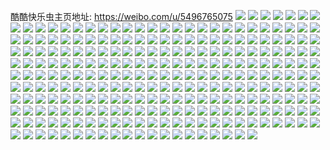 酷酷快乐虫主页地址: https://weibo.com/u/5496765075 
![](https://wx4.sinaimg.cn/mw2000/005ZZRHdly1h8itqwe6saj32df35shdy.jpg) 
![](https://wx4.sinaimg.cn/mw2000/005ZZRHdly1h8itr04mt6j32df35s1l2.jpg) 
![](https://wx4.sinaimg.cn/mw2000/005ZZRHdly1h8itr8mexnj32df35s1kz.jpg) 
![](https://wx4.sinaimg.cn/mw2000/005ZZRHdly1h8itr2s6xqj32df35s7wl.jpg) 
![](https://wx4.sinaimg.cn/mw2000/005ZZRHdly1h8itqsdzl7j32ad31q4qt.jpg) 
![](https://wx4.sinaimg.cn/mw2000/005ZZRHdly1h8itr6bkzlj32df35s4qt.jpg) 
![](https://wx4.sinaimg.cn/mw2000/005ZZRHdly1h8itrh2dbvj32df35shdz.jpg) 
![](https://wx4.sinaimg.cn/mw2000/005ZZRHdly1h8itrdj14qj335s2dfb2f.jpg) 
![](https://wx4.sinaimg.cn/mw2000/005ZZRHdly1h8itrl4ezcj32df35s4qv.jpg) 
![](https://wx4.sinaimg.cn/mw2000/005ZZRHdly1h890jikn6mj31xy2wzu0y.jpg) 
![](https://wx4.sinaimg.cn/mw2000/005ZZRHdly1h890jl9havj323u35sb2c.jpg) 
![](https://wx4.sinaimg.cn/mw2000/005ZZRHdly1h890jo7p5zj323u35su0z.jpg) 
![](https://wx4.sinaimg.cn/mw2000/005ZZRHdly1h890jpqg10j31vw2tvb2a.jpg) 
![](https://wx4.sinaimg.cn/mw2000/005ZZRHdly1h80g6x9razj323u35skjn.jpg) 
![](https://wx4.sinaimg.cn/mw2000/005ZZRHdly1h80g6zo2dij323u35sx6r.jpg) 
![](https://wx4.sinaimg.cn/mw2000/005ZZRHdly1h80g6vkj4uj323u35shdv.jpg) 
![](https://wx4.sinaimg.cn/mw2000/005ZZRHdly1h80g6tlri8j30rs1114cr.jpg) 
![](https://wx4.sinaimg.cn/mw2000/005ZZRHdly1h7z3qgmm4cj31xz2x0kjn.jpg) 
![](https://wx4.sinaimg.cn/mw2000/005ZZRHdly1h7z3qibdpoj31w52u94qr.jpg) 
![](https://wx4.sinaimg.cn/mw2000/005ZZRHdly1h7z3qesqpkj323u35sx6r.jpg) 
![](https://wx4.sinaimg.cn/mw2000/005ZZRHdly1h7z3qkg45fj323u35shdv.jpg) 
![](https://wx4.sinaimg.cn/mw2000/005ZZRHdly1h7z3qm0a69j31sl2oxe82.jpg) 
![](https://wx4.sinaimg.cn/mw2000/005ZZRHdly1h7z3qnj8voj323u35s4qq.jpg) 
![](https://wx4.sinaimg.cn/mw2000/005ZZRHdly1h7pgjg4bkaj30u01900zp.jpg) 
![](https://wx4.sinaimg.cn/mw2000/005ZZRHdly1h7pgjh7v4wj30u017gjyu.jpg) 
![](https://wx4.sinaimg.cn/mw2000/005ZZRHdly1h7pgjhlummj30u0191gt3.jpg) 
![](https://wx4.sinaimg.cn/mw2000/005ZZRHdly1h7pgjm8x6rj30u0191jy7.jpg) 
![](https://wx4.sinaimg.cn/mw2000/005ZZRHdly1h7pgjmirtoj30u0190wl7.jpg) 
![](https://wx4.sinaimg.cn/mw2000/005ZZRHdly1h7pgjms7xgj30u0191te4.jpg) 
![](https://wx4.sinaimg.cn/mw2000/005ZZRHdly1h7pgjgtx0ij30u01917d5.jpg) 
![](https://wx4.sinaimg.cn/mw2000/005ZZRHdly1h7pgjhxomuj30rs1jjgw7.jpg) 
![](https://wx4.sinaimg.cn/mw2000/005ZZRHdly1h7pgjgeg55j30u01917dc.jpg) 
![](https://wx4.sinaimg.cn/mw2000/005ZZRHdly1h7owl8v4azj31ze2z4u0x.jpg) 
![](https://wx4.sinaimg.cn/mw2000/005ZZRHdly1h7owl83n9mj323u35shdt.jpg) 
![](https://wx4.sinaimg.cn/mw2000/005ZZRHdly1h7owlbanxej323u35shdu.jpg) 
![](https://wx4.sinaimg.cn/mw2000/005ZZRHdly1h7owl6004hj323u35s4qq.jpg) 
![](https://wx4.sinaimg.cn/mw2000/005ZZRHdly1h7owl6qof9j323u35sqv5.jpg) 
![](https://wx4.sinaimg.cn/mw2000/005ZZRHdly1h7owl4wjb3j323u35se82.jpg) 
![](https://wx4.sinaimg.cn/mw2000/005ZZRHdly1h7nvj8gyqkj323u35s4qr.jpg) 
![](https://wx4.sinaimg.cn/mw2000/005ZZRHdly1h7nvjagzx4j323u35s1kz.jpg) 
![](https://wx4.sinaimg.cn/mw2000/005ZZRHdly1h7nvjcpgoqj323t35rx6q.jpg) 
![](https://wx4.sinaimg.cn/mw2000/005ZZRHdly1h7nvjdkk04j31h527q7wh.jpg) 
![](https://wx4.sinaimg.cn/mw2000/005ZZRHdly1h7kze7o7d8j322e2r7x6p.jpg) 
![](https://wx4.sinaimg.cn/mw2000/005ZZRHdly1h7kze8y3s1j32352s7npd.jpg) 
![](https://wx4.sinaimg.cn/mw2000/005ZZRHdly1h7kzeb5cr8j32c0340qv5.jpg) 
![](https://wx4.sinaimg.cn/mw2000/005ZZRHdly1h7kze8bc47j326q2wzkjl.jpg) 
![](https://wx4.sinaimg.cn/mw2000/005ZZRHdly1h7kze9j1s1j32c0340npd.jpg) 
![](https://wx4.sinaimg.cn/mw2000/005ZZRHdly1h7kzeai8mwj325s2vq1ky.jpg) 
![](https://wx4.sinaimg.cn/mw2000/005ZZRHdly1h7gm7dy0x1j32c0340x6p.jpg) 
![](https://wx4.sinaimg.cn/mw2000/005ZZRHdly1h7gm7et34dj32c03401ky.jpg) 
![](https://wx4.sinaimg.cn/mw2000/005ZZRHdly1h7gm7fnp8yj32c0340x6p.jpg) 
![](https://wx4.sinaimg.cn/mw2000/005ZZRHdly1h7gm7g5i4ij31lh24nnnk.jpg) 
![](https://wx4.sinaimg.cn/mw2000/005ZZRHdly1h7gm7d8vd0j31jm2254lf.jpg) 
![](https://wx4.sinaimg.cn/mw2000/005ZZRHdly1h7gm7glpilj31z22mqhdt.jpg) 
![](https://wx4.sinaimg.cn/mw2000/005ZZRHdly1h7akvz9yfoj30u0140gw4.jpg) 
![](https://wx4.sinaimg.cn/mw2000/005ZZRHdly1h7akvyvtdyj30u01407fi.jpg) 
![](https://wx4.sinaimg.cn/mw2000/005ZZRHdly1h78l2xah1bj32c0340npd.jpg) 
![](https://wx4.sinaimg.cn/mw2000/005ZZRHdly1h78l2xzsgsj32c0340npd.jpg) 
![](https://wx4.sinaimg.cn/mw2000/005ZZRHdly1h78l2yms9yj32c0340npd.jpg) 
![](https://wx4.sinaimg.cn/mw2000/005ZZRHdly1h78l2zwilyj32c0340x6p.jpg) 
![](https://wx4.sinaimg.cn/mw2000/005ZZRHdly1h76e3556esj32c03407wi.jpg) 
![](https://wx4.sinaimg.cn/mw2000/005ZZRHdly1h76e349ufsj32c03407wh.jpg) 
![](https://wx4.sinaimg.cn/mw2000/005ZZRHdly1h76e35sdx2j32c03404qp.jpg) 
![](https://wx4.sinaimg.cn/mw2000/005ZZRHdly1h76e36c079j32c033z4qp.jpg) 
![](https://wx4.sinaimg.cn/mw2000/005ZZRHdly1h76e37fnxoj321o2q8b29.jpg) 
![](https://wx4.sinaimg.cn/mw2000/005ZZRHdly1h76e36wnn5j32c0340e81.jpg) 
![](https://wx4.sinaimg.cn/mw2000/005ZZRHdly1h74px430n9j32c0340qv6.jpg) 
![](https://wx4.sinaimg.cn/mw2000/005ZZRHdly1h74px5x6f2j321k2q3u0y.jpg) 
![](https://wx4.sinaimg.cn/mw2000/005ZZRHdly1h74px2pzsxj32c0340hdu.jpg) 
![](https://wx4.sinaimg.cn/mw2000/005ZZRHdly1h74px6qel9j326s2x11ky.jpg) 
![](https://wx4.sinaimg.cn/mw2000/005ZZRHdly1h6ubfw5ja5j32c0340hdv.jpg) 
![](https://wx4.sinaimg.cn/mw2000/005ZZRHdly1h6ubfx6dhjj32c03407wi.jpg) 
![](https://wx4.sinaimg.cn/mw2000/005ZZRHdly1h6ubfueh3qj323u35su0y.jpg) 
![](https://wx4.sinaimg.cn/mw2000/005ZZRHdly1h6prnxr9jmj323u35shdv.jpg) 
![](https://wx4.sinaimg.cn/mw2000/005ZZRHdly1h6prnvv11xj323u35s4qs.jpg) 
![](https://wx4.sinaimg.cn/mw2000/005ZZRHdly1h6prnrn20xj323u35sb2c.jpg) 
![](https://wx4.sinaimg.cn/mw2000/005ZZRHdly1h6prngjsg3j323u35sx6s.jpg) 
![](https://wx4.sinaimg.cn/mw2000/005ZZRHdly1h6prnltc7wj335s23uhdx.jpg) 
![](https://wx4.sinaimg.cn/mw2000/005ZZRHdly1h6prnj45vzj323u35s1kx.jpg) 
![](https://wx4.sinaimg.cn/mw2000/005ZZRHdly1h6prnni8ybj323u35sn8u.jpg) 
![](https://wx4.sinaimg.cn/mw2000/005ZZRHdly1h6prntunrwj323u35s16u.jpg) 
![](https://wx4.sinaimg.cn/mw2000/005ZZRHdly1h6prnpjbgnj323u35sdv7.jpg) 
![](https://wx4.sinaimg.cn/mw2000/005ZZRHdly1h6l5o8hgqdj30u0191tde.jpg) 
![](https://wx4.sinaimg.cn/mw2000/005ZZRHdly1h6l5o8ammfj30u0191aap.jpg) 
![](https://wx4.sinaimg.cn/mw2000/005ZZRHdly1h6l5o8oyp1j30u0191ab1.jpg) 
![](https://wx4.sinaimg.cn/mw2000/005ZZRHdly1h6ejs5r2woj32c03407wi.jpg) 
![](https://wx4.sinaimg.cn/mw2000/005ZZRHdly1h6ejs4ya3dj32c03404qq.jpg) 
![](https://wx4.sinaimg.cn/mw2000/005ZZRHdly1h6ejs6mfxyj32c03404qq.jpg) 
![](https://wx4.sinaimg.cn/mw2000/005ZZRHdly1h65gur2z14j32c0340ayl.jpg) 
![](https://wx4.sinaimg.cn/mw2000/005ZZRHdly1h65gut0vjsj32562uw4qs.jpg) 
![](https://wx4.sinaimg.cn/mw2000/005ZZRHdly1h65gupwn4yj326s2ya1kz.jpg) 
![](https://wx4.sinaimg.cn/mw2000/005ZZRHdly1h65guu8l1xj327u2yg4in.jpg) 
![](https://wx4.sinaimg.cn/mw2000/005ZZRHdly1h3acum6ybgj323u35se82.jpg) 
![](https://wx4.sinaimg.cn/mw2000/005ZZRHdly1h3acun9nnrj315d1q27wh.jpg) 
![](https://wx4.sinaimg.cn/mw2000/005ZZRHdly1h3acuoaunkj322n340u0y.jpg) 
![](https://wx4.sinaimg.cn/mw2000/005ZZRHdly1h3acuq9vglj323u35s4qr.jpg) 
![](https://wx4.sinaimg.cn/mw2000/005ZZRHdly1h3acut3y2uj31zi2zbe84.jpg) 
![](https://wx4.sinaimg.cn/mw2000/005ZZRHdly1h3acuv5fp0j323u35s1kz.jpg) 
![](https://wx4.sinaimg.cn/mw2000/005ZZRHdly1h3acuwkx1kj318c1uihdt.jpg) 
![](https://wx4.sinaimg.cn/mw2000/005ZZRHdly1h3acuydhinj323u35sx6q.jpg) 
![](https://wx4.sinaimg.cn/mw2000/005ZZRHdly1h3acuzokwqj316v1schdt.jpg) 
![](https://wx4.sinaimg.cn/mw2000/005ZZRHdly1h32b8zh7erj31sc1scu0x.jpg) 
![](https://wx4.sinaimg.cn/mw2000/005ZZRHdly1h32b8y9ozkj31sc1scnpd.jpg) 
![](https://wx4.sinaimg.cn/mw2000/005ZZRHdly1h32b90ot4pj31sc1sc4qq.jpg) 
![](https://wx4.sinaimg.cn/mw2000/005ZZRHdly1gzuj2ojaksj30un1i247y.jpg) 
![](https://wx4.sinaimg.cn/mw2000/005ZZRHdly1gzuj2p8klrj30v91i7wol.jpg) 
![](https://wx4.sinaimg.cn/mw2000/005ZZRHdly1gxqahkz8ppj323u35rkjn.jpg) 
![](https://wx4.sinaimg.cn/mw2000/005ZZRHdly1gxqai35zn0j323u35s7wj.jpg) 
![](https://wx4.sinaimg.cn/mw2000/005ZZRHdly1gxqahpe3nqj323u35rb2b.jpg) 
![](https://wx4.sinaimg.cn/mw2000/005ZZRHdly1gxqahuknm9j323u35su0z.jpg) 
![](https://wx4.sinaimg.cn/mw2000/005ZZRHdly1gxqahz3t6ej323u35s7wj.jpg) 
![](https://wx4.sinaimg.cn/mw2000/005ZZRHdly1gxqaig1l93j323u35sqv7.jpg) 
![](https://wx4.sinaimg.cn/mw2000/005ZZRHdly1gxqaibmk8ij323u35sqv7.jpg) 
![](https://wx4.sinaimg.cn/mw2000/005ZZRHdly1gxqai6tckaj323u35skjn.jpg) 
![](https://wx4.sinaimg.cn/mw2000/005ZZRHdly1gxqahgap84j323u35se84.jpg) 
![](https://wx4.sinaimg.cn/mw2000/005ZZRHdly1gw7gscry6ij30rs1jkdqi.jpg) 
![](https://wx4.sinaimg.cn/mw2000/005ZZRHdly1gw7gsdqhe3j30rs1jktjp.jpg) 
![](https://wx4.sinaimg.cn/mw2000/005ZZRHdly1gw7gsetq2wj30rs223gzw.jpg) 
![](https://wx4.sinaimg.cn/mw2000/005ZZRHdly1gw7gsbdp3bj30u01917cb.jpg) 
![](https://wx4.sinaimg.cn/mw2000/005ZZRHdly1gw7gsfksifj30u019145s.jpg) 
![](https://wx4.sinaimg.cn/mw2000/005ZZRHdly1gw7gsh1oujj30u0191n5e.jpg) 
![](https://wx4.sinaimg.cn/mw2000/005ZZRHdly1gw7gshmkdyj30u0191qb2.jpg) 
![](https://wx4.sinaimg.cn/mw2000/005ZZRHdly1gw7gsiwln7j30rs11243y.jpg) 
![](https://wx4.sinaimg.cn/mw2000/005ZZRHdly1gw7gsjtjnrj30u0191thw.jpg) 
![](https://wx4.sinaimg.cn/mw2000/005ZZRHdly1gv0v6tl1uqj63402c0kjl02.jpg) 
![](https://wx4.sinaimg.cn/mw2000/005ZZRHdly1gv0v6mxrgqj62c0340u0x02.jpg) 
![](https://wx4.sinaimg.cn/mw2000/005ZZRHdly1gv0v67o695j63402c0qv502.jpg) 
![](https://wx4.sinaimg.cn/mw2000/005ZZRHdly1gv0v6yozzqj61sc1sc7wh02.jpg) 
![](https://wx4.sinaimg.cn/mw2000/005ZZRHdly1gv0v6cno7fj62c02brb2a02.jpg) 
![](https://wx4.sinaimg.cn/mw2000/005ZZRHdly1gv0v6ut2soj61sc1scaud02.jpg) 
![](https://wx4.sinaimg.cn/mw2000/005ZZRHdly1gv0v6eu3qaj61sc1sc1kx02.jpg) 
![](https://wx4.sinaimg.cn/mw2000/005ZZRHdly1gv0v6rz6ynj62c03404qq02.jpg) 
![](https://wx4.sinaimg.cn/mw2000/005ZZRHdly1gv0v6xd55uj63402c0npe02.jpg) 
![](https://wx4.sinaimg.cn/mw2000/005ZZRHdly1gt3tkqiqe2j30rs2bcww9.jpg) 
![](https://wx4.sinaimg.cn/mw2000/005ZZRHdly1gt3tktoiwxj30u0140gyy.jpg) 
![](https://wx4.sinaimg.cn/mw2000/005ZZRHdly1gt3tkug9dzj30u0140qa4.jpg) 
![](https://wx4.sinaimg.cn/mw2000/005ZZRHdly1gt3tkv0skcj30u0140qbx.jpg) 
![](https://wx4.sinaimg.cn/mw2000/005ZZRHdly1gt3tkw61c2j30u0140k2h.jpg) 
![](https://wx4.sinaimg.cn/mw2000/005ZZRHdly1gt3tkwkal7j30u0140qed.jpg) 
![](https://wx4.sinaimg.cn/mw2000/005ZZRHdly1gt3tko39y3j30u0140wpl.jpg) 
![](https://wx4.sinaimg.cn/mw2000/005ZZRHdly1gt3tky4b8gj30u0140dpx.jpg) 
![](https://wx4.sinaimg.cn/mw2000/005ZZRHdly1gt3tkxo4r6j30u01407fj.jpg) 
![](https://wx4.sinaimg.cn/mw2000/005ZZRHdly1grtqpjgiqgj32c02c0npe.jpg) 
![](https://wx4.sinaimg.cn/mw2000/005ZZRHdly1grtqpii32rj324x24xnpe.jpg) 
![](https://wx4.sinaimg.cn/mw2000/005ZZRHdly1grtqpk4688j32c02c0b29.jpg) 
![](https://wx4.sinaimg.cn/mw2000/005ZZRHdly1grq81rv4z9j316o1kw1jp.jpg) 
![](https://wx4.sinaimg.cn/mw2000/005ZZRHdly1grq81sivkbj316o1kw1kx.jpg) 
![](https://wx4.sinaimg.cn/mw2000/005ZZRHdly1grq81sxtj5j316o1kw7tj.jpg) 
![](https://wx4.sinaimg.cn/mw2000/005ZZRHdly1grq81ri3dtj312s1hpx41.jpg) 
![](https://wx4.sinaimg.cn/mw2000/005ZZRHdly1grq81tixg0j316o1kwb29.jpg) 
![](https://wx4.sinaimg.cn/mw2000/005ZZRHdly1grq81u1zbbj316o1kwb29.jpg) 
![](https://wx4.sinaimg.cn/mw2000/005ZZRHdly1grq81usuejj31kw16o7wh.jpg) 
![](https://wx4.sinaimg.cn/mw2000/005ZZRHdly1grq81vaw26j311a1dqtv3.jpg) 
![](https://wx4.sinaimg.cn/mw2000/005ZZRHdly1grq81vxlpqj31kw16ob29.jpg) 
![](https://wx4.sinaimg.cn/mw2000/005ZZRHdly1grl8b4x2mvj31400u018c.jpg) 
![](https://wx4.sinaimg.cn/mw2000/005ZZRHdly1grl8b3sdvyj30u0140qhq.jpg) 
![](https://wx4.sinaimg.cn/mw2000/005ZZRHdly1grl8b4h66wj31400u07j7.jpg) 
![](https://wx4.sinaimg.cn/mw2000/005ZZRHdly1grl8b5qv7cj31400u0qck.jpg) 
![](https://wx4.sinaimg.cn/mw2000/005ZZRHdly1grl8b629dyj316z0u0ahn.jpg) 
![](https://wx4.sinaimg.cn/mw2000/005ZZRHdly1grl8b3amb1j31400u048e.jpg) 
![](https://wx4.sinaimg.cn/mw2000/005ZZRHdly1grl8b6jx34j31400u0wrq.jpg) 
![](https://wx4.sinaimg.cn/mw2000/005ZZRHdly1grl8b5b0jrj30rs1ogh4j.jpg) 
![](https://wx4.sinaimg.cn/mw2000/005ZZRHdly1grl8b72wvhj31400u0wrq.jpg) 
![](https://wx4.sinaimg.cn/mw2000/005ZZRHdly1gr5jziucsgj316o1kwtqc.jpg) 
![](https://wx4.sinaimg.cn/mw2000/005ZZRHdly1gr5jzjyx14j316o1kwkb4.jpg) 
![](https://wx4.sinaimg.cn/mw2000/005ZZRHdly1gr5jzkjg0tj316o1kwtrn.jpg) 
![](https://wx4.sinaimg.cn/mw2000/005ZZRHdly1gr37jtji3uj31kw16o7n3.jpg) 
![](https://wx4.sinaimg.cn/mw2000/005ZZRHdly1gr37jtvramj31kw16ogws.jpg) 
![](https://wx4.sinaimg.cn/mw2000/005ZZRHdly1gr37juk558j31kw16o7pw.jpg) 
![](https://wx4.sinaimg.cn/mw2000/005ZZRHdly1gr37jv302sj31kw16o4h4.jpg) 
![](https://wx4.sinaimg.cn/mw2000/005ZZRHdly1gr37jvhp1zj31kw16o7qc.jpg) 
![](https://wx4.sinaimg.cn/mw2000/005ZZRHdly1gr37jt01poj31kw16oe2k.jpg) 
![](https://wx4.sinaimg.cn/mw2000/005ZZRHdly1gqh4g3u8zdj30u0191jwf.jpg) 
![](https://wx4.sinaimg.cn/mw2000/005ZZRHdly1gqh4g6mhf2j30u0191gpu.jpg) 
![](https://wx4.sinaimg.cn/mw2000/005ZZRHdly1gqh4g538qwj30u0191q7u.jpg) 
![](https://wx4.sinaimg.cn/mw2000/005ZZRHdly1gq7wcq14soj31400u0k1g.jpg) 
![](https://wx4.sinaimg.cn/mw2000/005ZZRHdly1gq7wcpjbw0j30u0140k1s.jpg) 
![](https://wx4.sinaimg.cn/mw2000/005ZZRHdly1gq7wcqfb8cj31400u0gvg.jpg) 
![](https://wx4.sinaimg.cn/mw2000/005ZZRHdly1gq7wcqrmdfj31400u0dpm.jpg) 
![](https://wx4.sinaimg.cn/mw2000/005ZZRHdly1gq7wcr4ownj30u014012u.jpg) 
![](https://wx4.sinaimg.cn/mw2000/005ZZRHdly1gq7wcrfpakj31400u048c.jpg) 
![](https://wx4.sinaimg.cn/mw2000/005ZZRHdly1gq7wcrp16cj31400u0wl2.jpg) 
![](https://wx4.sinaimg.cn/mw2000/005ZZRHdly1gq7wcrz2qnj31400u0wu5.jpg) 
![](https://wx4.sinaimg.cn/mw2000/005ZZRHdly1gq7wcsrak8j31400u0n41.jpg) 
![](https://wx4.sinaimg.cn/mw2000/005ZZRHdly1gq3dhue8w9j30rs2bcnpd.jpg) 
![](https://wx4.sinaimg.cn/mw2000/005ZZRHdly1gq3dhv3ml6j30rs334npd.jpg) 
![](https://wx4.sinaimg.cn/mw2000/005ZZRHdly1gq3dhvoaooj30rs2bc7wh.jpg) 
![](https://wx4.sinaimg.cn/mw2000/005ZZRHdly1gq3dhwlpe7j30rs2bchdt.jpg) 
![](https://wx4.sinaimg.cn/mw2000/005ZZRHdly1gq3dhtg3x7j30rs2ia1kx.jpg) 
![](https://wx4.sinaimg.cn/mw2000/005ZZRHdly1gq3dhx6zdwj30rs1qi4ha.jpg) 
![](https://wx4.sinaimg.cn/mw2000/005ZZRHdly1gpzsv4sw9dj323u35sqod.jpg) 
![](https://wx4.sinaimg.cn/mw2000/005ZZRHdly1gpzsv5cqvtj323u35stux.jpg) 
![](https://wx4.sinaimg.cn/mw2000/005ZZRHdly1gpzsv5qr78j31am1xyqbh.jpg) 
![](https://wx4.sinaimg.cn/mw2000/005ZZRHdly1gpzsv7cq8cj323v35s4qp.jpg) 
![](https://wx4.sinaimg.cn/mw2000/005ZZRHdly1gpzsv92qbej323u35s7wh.jpg) 
![](https://wx4.sinaimg.cn/mw2000/005ZZRHdly1gpzsv8cjrvj31ys2y84qp.jpg) 
![](https://wx4.sinaimg.cn/mw2000/005ZZRHdly1gpzsv6m5ahj31dl22e7fa.jpg) 
![](https://wx4.sinaimg.cn/mw2000/005ZZRHdly1gpzsv48f3jj323u35se5d.jpg) 
![](https://wx4.sinaimg.cn/mw2000/005ZZRHdly1gpzsv6accwj31v62ss7ns.jpg) 
![](https://wx4.sinaimg.cn/mw2000/005ZZRHdly1gpx146uvkoj335s23u4qp.jpg) 
![](https://wx4.sinaimg.cn/mw2000/005ZZRHdly1gpx148eqqzj335s23u7wh.jpg) 
![](https://wx4.sinaimg.cn/mw2000/005ZZRHdly1gpx145dmcmj335s23u4qp.jpg) 
![](https://wx4.sinaimg.cn/mw2000/005ZZRHdly1gpx14aeairj335s23ub29.jpg) 
![](https://wx4.sinaimg.cn/mw2000/005ZZRHdly1gprr1i852yj31kw16ox6n.jpg) 
![](https://wx4.sinaimg.cn/mw2000/005ZZRHdly1gprr1hqxhcj31kw16o1kx.jpg) 
![](https://wx4.sinaimg.cn/mw2000/005ZZRHdly1gpktzof0tfj32dc1s01ky.jpg) 
![](https://wx4.sinaimg.cn/mw2000/005ZZRHdly1gpktzorrinj30v90vjjzp.jpg) 
![](https://wx4.sinaimg.cn/mw2000/005ZZRHdly1gpktzp8q5sj31wl1ffe81.jpg) 
![](https://wx4.sinaimg.cn/mw2000/005ZZRHdly1gpktzpxdotj32dc1s0npd.jpg) 
![](https://wx4.sinaimg.cn/mw2000/005ZZRHdly1gpktzr03doj32dc1s0u0x.jpg) 
![](https://wx4.sinaimg.cn/mw2000/005ZZRHdly1gpktzrta2uj32dc1s0npe.jpg) 
![](https://wx4.sinaimg.cn/mw2000/005ZZRHdly1gpduh5eirzj32c02c0npd.jpg) 
![](https://wx4.sinaimg.cn/mw2000/005ZZRHdly1gp9p03sbgij33402c0e83.jpg) 
![](https://wx4.sinaimg.cn/mw2000/005ZZRHdly1gp9p00wzuqj31400u0gpu.jpg) 
![](https://wx4.sinaimg.cn/mw2000/005ZZRHdly1gp9p06gce8j32c02c0qv6.jpg) 
![](https://wx4.sinaimg.cn/mw2000/005ZZRHdly1gp9p05ifn0j31sc2dshdu.jpg) 
![](https://wx4.sinaimg.cn/mw2000/005ZZRHdly1gp9p07awvmj31sc1scx6p.jpg) 
![](https://wx4.sinaimg.cn/mw2000/005ZZRHdly1gp9ozztt2sj31sc2dsnpd.jpg) 
![](https://wx4.sinaimg.cn/mw2000/005ZZRHdly1gp9p0a76ytj32c0340kjl.jpg) 
![](https://wx4.sinaimg.cn/mw2000/005ZZRHdly1gp9p0ckwibj33402c0hdu.jpg) 
![](https://wx4.sinaimg.cn/mw2000/005ZZRHdly1gp9p08pu2sj32c02c0npf.jpg) 
![](https://wx4.sinaimg.cn/mw2000/005ZZRHdly1gp28vqqe96j32jk1woqn5.jpg) 
![](https://wx4.sinaimg.cn/mw2000/005ZZRHdly1gp28vs1e8rj32ds1sc1kx.jpg) 
![](https://wx4.sinaimg.cn/mw2000/005ZZRHdly1gp28vt6zgoj32ej1swx6b.jpg) 
![](https://wx4.sinaimg.cn/mw2000/005ZZRHdly1gp28vves0bj32g11u04qm.jpg) 
![](https://wx4.sinaimg.cn/mw2000/005ZZRHdly1goysgr1we0j30v913f7wh.jpg) 
![](https://wx4.sinaimg.cn/mw2000/005ZZRHdly1goysgrgc34j30v819214u.jpg) 
![](https://wx4.sinaimg.cn/mw2000/005ZZRHdly1goysgsb6x6j30v9194e81.jpg) 
![](https://wx4.sinaimg.cn/mw2000/005ZZRHdly1godj84mem3j31kw2dcqmp.jpg) 
![](https://wx4.sinaimg.cn/mw2000/005ZZRHdly1godj847v7aj31kw2dcqmo.jpg) 
![](https://wx4.sinaimg.cn/mw2000/005ZZRHdly1go5y1hclboj30r21c8k51.jpg) 
![](https://wx4.sinaimg.cn/mw2000/005ZZRHdly1go04jcdf6nj31n726x7l0.jpg) 
![](https://wx4.sinaimg.cn/mw2000/005ZZRHdly1gnev4920o9j31pp2aa4qp.jpg) 
![](https://wx4.sinaimg.cn/mw2000/005ZZRHdly1gnev48dy6fj31ip20xnje.jpg) 
![](https://wx4.sinaimg.cn/mw2000/005ZZRHdly1gnev49fje0j31hl1zghc2.jpg) 
![](https://wx4.sinaimg.cn/mw2000/005ZZRHdly1gnev49sxtzj31ju22hnh8.jpg) 
![](https://wx4.sinaimg.cn/mw2000/005ZZRHdly1gndw4l5ktaj31sc2ds1kx.jpg) 
![](https://wx4.sinaimg.cn/mw2000/005ZZRHdly1gndw4lmowtj31sc2ds1kx.jpg) 
![](https://wx4.sinaimg.cn/mw2000/005ZZRHdly1gndw4km92uj31sc2dshdj.jpg) 
![](https://wx4.sinaimg.cn/mw2000/005ZZRHdly1gnckpdpz8dj32l51xvb29.jpg) 
![](https://wx4.sinaimg.cn/mw2000/005ZZRHdly1gnckpeprdhj32pk216kjl.jpg) 
![](https://wx4.sinaimg.cn/mw2000/005ZZRHdly1gnckpfll4qj32iq1w2hdt.jpg) 
![](https://wx4.sinaimg.cn/mw2000/005ZZRHdly1gnbc540hukj30u0140gs6.jpg) 
![](https://wx4.sinaimg.cn/mw2000/005ZZRHdly1gnau4cfc3ej32c02c0e82.jpg) 
![](https://wx4.sinaimg.cn/mw2000/005ZZRHdly1gnau4bfzm6j30jl0jp74f.jpg) 
![](https://wx4.sinaimg.cn/mw2000/005ZZRHdly1gnau4da0zfj32c02c0kjm.jpg) 
![](https://wx4.sinaimg.cn/mw2000/005ZZRHdly1gi7x5gn0ucj30u019011y.jpg) 
![](https://wx4.sinaimg.cn/mw2000/005ZZRHdly1gi7x5ci2p4j31900u07jl.jpg) 
![](https://wx4.sinaimg.cn/mw2000/005ZZRHdly1gi7x5lce5rj31900u0doh.jpg) 
![](https://wx4.sinaimg.cn/mw2000/005ZZRHdly1gi4e81ff3fj30u0190tjh.jpg) 
![](https://wx4.sinaimg.cn/mw2000/005ZZRHdly1gi4e8c0uglj30u0190k01.jpg) 
![](https://wx4.sinaimg.cn/mw2000/005ZZRHdly1gi4e8g0p3jj30u0190wqf.jpg) 
